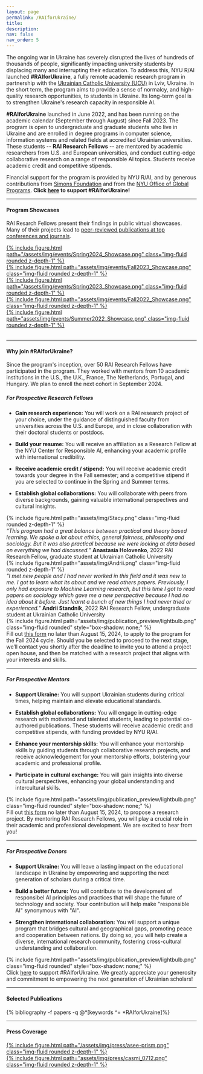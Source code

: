```yaml
---
layout: page
permalink: /RAIforUkraine/
title:
description:
nav: false
nav_order: 5
---
```


<div id="banner-other" style="background-image: url('{{ "/assets/img/banner/RAIforUkraine_Banner.png" | relative_url }}');"></div>

<!-- <h4 class="category" id="collaboration">#RAIforUkraine: Responsible AI Research for Ukrainian Scholars</h4> -->

The ongoing war in Ukraine has severely disrupted the lives of
hundreds of thousands of people, significantly impacting university
students by displacing many and interrupting their education.  To
address this, NYU R/AI launched **\#RAIforUkraine**, a fully remote
academic research program in partnership with the <a
href="https://ucu.edu.ua/en/">Ukrainian Catholic University (UCU)</a>
in Lviv, Ukraine.  In the short term, the program aims to provide a
sense of normalcy, and high-quality research opportunities, to
students in Ukraine.  Its long-term goal is to strengthen Ukraine's
research capacity in responsible AI.

**#RAIforUkraine** launched in June 2022, and has been running on the
academic calendar (September through August) since Fall 2023.  The
program is open to undergraduate and graduate students who live in
Ukraine and are enrolled in degree programs in computer science,
information systems and related fields at accredited Ukrainian
universities.  These students -- **RAI Research Fellows** -- are
mentored by academic researchers from U.S. and European universities,
and conduct cutting-edge collaborative research on a range of
responsible AI topics.  Students receive academic credit and
competitive stipends.

Financial support for the program is provided by NYU R/AI, and by
generous contributions from [Simons
Foundation](https://www.simonsfoundation.org/) and from the [NYU Office of
Global
Programs](https://www.nyu.edu/about/leadership-university-administration/office-of-the-president/office-of-the-provost/global-programs/OfficeOfGlobalPrograms.html). **Click <a href="https://www.givecampus.com/campaigns/25654/donations/new?designation=thecenterforresponsibleai">here</a> to support #RAIforUkraine!**

<hr>

<h4 class="category" id="showcases">Program Showcases</h4>

RAI Resarch Fellows present their findings in
public virtual showcases. Many of their projects lead to
[peer-reviewed publications at top conferences and journals](/RAIforUkraine/#publications).


<div class="container">
  <div class="row mt-3">
    <div class="col-sm mt-3 mt-md-0">
    <a href="https://youtu.be/r7tBBcO1JIM">
    {% include figure.html path="/assets/img/events/Spring2024_Showcase.png" class="img-fluid rounded z-depth-1" %}
    </a>
    </div>
    <div class="col-sm mt-3 mt-md-0">
    <a href="https://youtu.be/BrnVgvP-vp0">
    {% include figure.html path="assets/img/events/Fall2023_Showcase.png" class="img-fluid rounded z-depth-1" %}
    </a>
    </div>
  </div>
    <div class="row mt-3">
    <div class="col-sm mt-3 mt-md-0">
    <a href="https://youtu.be/GGO_JL5QUPg">
    {% include figure.html path="/assets/img/events/Spring2023_Showcase.png" class="img-fluid rounded z-depth-1" %}
    </a>
    </div>
    <div class="col-sm mt-3 mt-md-0">
    <a href="https://youtu.be/27NXbZsmy1I">
    {% include figure.html path="assets/img/events/Fall2022_Showcase.png" class="img-fluid rounded z-depth-1" %}
    </a>
    </div>
  </div>
  <div class="row mt-3">
    <div class="col-sm mt-3 mt-md-0">
    <a href="https://youtu.be/hM4eRWO5DNI">
    {% include figure.html path="assets/img/events/Summer2022_Showcase.png" class="img-fluid rounded z-depth-1" %}
    </a>
    </div>
    <div class="col-sm mt-3 mt-md-0">
    &nbsp;
    </div>
  </div>
</div>

<hr>

<h4 class="category" id="apply">Why join #RAIforUkraine?</h4>

Since the program's inception, over 50 RAI Research Fellows have
participated in the program. They worked with mentors from 10 academic
institutions in the U.S., the U.K., France, The Netherlands, Portugal,
and Hungary.  We plan to enroll the next cohort in September 2024.

<h5 class="category" id="students">For Prospective Research Fellows</h5>

- **Gain research experience:** You will work on a RAI research project of
your choice, under the guidance of distinguished faculty from
universities across the U.S. and Europe, and in close collaboration with
their doctoral students or postdocs.

- **Build your resume:** You will receive an affiliation as a Research
Fellow at the NYU Center for Responsible AI, enhancing your academic
profile with international credibility.  

- **Receive academic credit / stipend:** You will receive academic
credit towards your degree in the Fall semester; and a competitive
stipend if you are selected to continue in the Spring and Summer
terms.

- **Establish global collaborations:** You will collaborate with peers
from diverse backgrounds, gaining valuable international perspectives
and cultural insights.

<div class="container">
  <div class="row mt-3">
    <div class="col-sm-4 mt-3 mt-md-0">
    {% include figure.html path="assets/img/Stacy.png" class="img-fluid rounded z-depth-1" %}
    </div>
    <div class="col-sm-8 mt-3 mt-md-0">
    <i>“This program had a great balance between practical and theory based learning. We spoke a lot about ethics, general fairness, philosophy
and sociology. But it was also practical because we were looking at data based on everything we had discussed.”</i>
   <b>Anastasia Holovenko</b>, 2022 RAI Research Fellow, graduate student at Ukrainian Catholic University
    </div>
  </div>
  <div class="row mt-3">
    <div class="col-sm-4 mt-3 mt-md-0">
     {% include figure.html path="assets/img/Andrii.png" class="img-fluid rounded z-depth-1" %}
    </div>
   <div class="col-sm-8 mt-3 mt-md-0">
    <i>"I met new people and I had never worked in this field and it was new to me. I got to learn what its about and we read others papers. Previously, I only had exposure to Machine Learning research, but this time I got to read papers on sociology which gave me a new perspective because I had no idea about it before. Just learnt a bunch of new things I had never tried or experienced."</i>
    <b>Andrii Standnik</b>, 2022 RAI Research Fellow, undergraduate student at Ukrainian Catholic University
    </div>
</div>
</div>

<div class="container">
  <div class="row mt-3">
    <div class="col-sm-2 mt-3 mt-md-0"> 
      {% include figure.html path="assets/img/publication_preview/lightbulb.png" class="img-fluid rounded" style="box-shadow: none;" %}
    </div>
    <div class="col-sm-10 mt-3 mt-md-0">
      Fill out <a href="https://forms.gle/9QhJEuQdMzb9CM5E8">this form</a> no later than August 15, 2024, to apply to the program for the Fall
      2024 cycle. Should you be selected to proceed to the next stage, we’ll contact you shortly after the deadline to invite you to attend a
      project open house, and then be matched with a research project that aligns with your interests and skills.
    </div>
  </div>
</div>

<hr>

<h5 class="category" id="mentors">For Prospective Mentors</h5>

- **Support Ukraine:** You will support Ukrainian students during
critical times, helping maintain and elevate educational standards.

- **Establish global collaborations:** You will engage in cutting-edge
    research with motivated and talented students, leading to
    potential co-authored publications.  These students will receive
    academic credit and competitive stipends, with funding provided by
    NYU R/AI.

- **Enhance your mentorship skills:** You will enhance your mentorship
skills by guiding students through collaborative research projects,
and receive acknowledgement for your mentorship efforts, bolstering
your academic and professional profile.

- **Participate in cultural exchange:** You will gain insights into
    diverse cultural perspectives, enhancing your global understanding
    and intercultural skills.



<div class="container">
  <div class="row mt-3">
    <div class="col-sm-2 mt-3 mt-md-0">
      {% include figure.html path="assets/img/publication_preview/lightbulb.png" class="img-fluid rounded" style="box-shadow: none;" %}
    </div>
    <div class="col-sm-10 mt-3 mt-md-0">
    Fill out <a href="https://forms.gle/dSjjFfqVFd3Thgi4A"> this form</a> no later than August 15, 2024, to propose a research project.  By mentoring RAI Research Fellows, you  will play a crucial role in their academic and professional development. We are excited to hear from you!
    </div>
  </div>
</div>

<hr>

<h5 class="category" id="donors">For Prospective Donors</h5>

- **Support Ukraine:** You will leave a lasting impact on the
    educational landscape in Ukraine by empowering and supporting the
    next generation of scholars during a critical time.

- **Build a better future:** You will contribute to the development of
    responsibel AI principles and practices that will shape the future
    of technology and society.  Your contribution will help make
    "responsible AI" synonymous with "AI".

- **Strengthen international collaboration:** You will support a
    unique program that bridges cultural and geographical gaps,
    promoting peace and cooperation between nations.  By doing so, you
    will help create a diverse, international research community,
    fostering cross-cultural understanding and collaboration.


<div class="container">
  <div class="row mt-3">
    <div class="col-sm-2 mt-3 mt-md-0">
      {% include figure.html path="assets/img/publication_preview/lightbulb.png" class="img-fluid rounded" style="box-shadow: none;" %}
    </div>
    <div class="col-sm-10 mt-3 mt-md-0">
    Click <a href="https://www.givecampus.com/campaigns/25654/donations/new?designation=thecenterforresponsibleai">here</a>
    to support #RAIforUkraine.  We greatly appreciate your generosity and commitment to empowering the next generation of Ukrainian scholars!
    </div>
  </div>
</div>

<hr>

<!-- <h4 class="category" id="projects">Selected Projects</h4> -->

<h4 class="category" id="publications">Selected Publications</h4>

<div class="publications">
{% bibliography -f papers -q @*[keywords ^= *RAIforUkraine]%}
</div>

<hr>

<h4 class="category" id="press">Press Coverage</h4>

<div class="container">
  <div class="row mt-3">
    <div class="col-sm mt-3 mt-md-0">
    <a href="/assets/pdf/FriendsInDeed.pdf">
    {% include figure.html path="/assets/img/press/asee-prism.png" class="img-fluid rounded z-depth-1" %}
    </a>
    </div>
    <div class="col-sm mt-3 mt-md-0">
    <a href="https://casmi.northwestern.edu/news/articles/2023/resilience-in-the-face-of-war-ukrainian-researchers-investigate-ai-fairness.html">
    {% include figure.html path="assets/img/press/casmi_0712.png" class="img-fluid rounded z-depth-1" %}
    </a>
    </div>
  </div>
</div>

